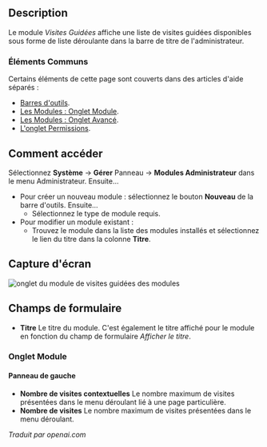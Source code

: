 <!-- Filename: Help4.x:Admin_Modules:_Tours_Menu  / Display title: Modules : Visites Guidées -->

## Description

Le module *Visites Guidées* affiche une liste de visites guidées disponibles sous forme de liste déroulante dans la barre de titre de l'administrateur.

### Éléments Communs

Certains éléments de cette page sont couverts dans des articles d'aide séparés :

* [Barres d'outils](jdocmanual?article=help/common-elements/toolbars).
* [Les Modules : Onglet Module](jdocmanual?article=help/modules/modules-module-tab).
* [Les Modules : Onglet Avancé](jdocmanual?article=help/modules/modules-advanced-tab).
* [L'onglet Permissions](jdocmanual?article=help/common-elements/edit-permissions).

## Comment accéder

Sélectionnez **Système** → **Gérer** Panneau → **Modules Administrateur** dans le menu 
Administrateur. Ensuite...

- Pour créer un nouveau module : sélectionnez le bouton **Nouveau** de la barre d'outils. Ensuite...
  - Sélectionnez le type de module requis.
- Pour modifier un module existant :
  - Trouvez le module dans la liste des modules installés et sélectionnez le lien du titre 
  dans la colonne **Titre**.

## Capture d'écran

![onglet du module de visites guidées des modules](../../../fr/images/modules-admin/modules-guided-tours-module-tab.png)

## Champs de formulaire

- **Titre** Le titre du module. C'est également le titre affiché pour le 
  module en fonction du champ de formulaire *Afficher le titre*.

### Onglet Module

#### Panneau de gauche

- **Nombre de visites contextuelles** Le nombre maximum de visites présentées dans le 
  menu déroulant lié à une page particulière.
- **Nombre de visites** Le nombre maximum de visites présentées dans le menu déroulant.

*Traduit par openai.com*

